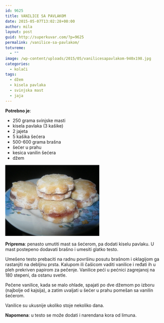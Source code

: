 ```yaml
---
id: 9625
title: VANILICE SA PAVLAKOM
date: 2015-05-07T13:02:28+00:00
author: mila
layout: post
guid: http://superkuvar.com/?p=9625
permalink: /vanilice-sa-pavlakom/
totvreme:
  - ""
image: /wp-content/uploads/2015/05/vanilicesapavlakom-940x198.jpg
categories:
  - kolači
tags:
  - džem
  - kisela pavlaka
  - svinjska mast
  - jaja
---
```

**Potrebno je**:

* 250 grama svinjske masti  
* kisela pavlaka (3 kašike)  
* 2 jajeta  
* 5 kašika šećera  
* 500-600 grama brašna  
* šećer u prahu  
* kesica vanilin šećera  
* džem

[<img class="alignnone size-medium wp-image-9627" src="/wp-content/uploads/2015/05/vanilicesapavlakom-1024x768.jpg" alt="vanilicesapavlakom" width="300" height="225" />](/wp-content/uploads/2015/05/vanilicesapavlakom-e1431003569127.jpg)

**Priprema**: penasto umutiti mast sa šećerom, pa dodati kiselu pavlaku. U mast postepeno dodavati brašno i umesiti glatko testo.

Umešeno testo prebaciti na radnu površinu posutu brašnom i oklagijom ga rastanjiti na debljinu prsta. Kalupom ili čašicom vaditi vanilice i ređati ih u pleh prekriven papirom za pečenje. Vanilice peći u pećnici zagrejanoj na 180 stepeni, da ostanu svetle.

Pečene vanilice, kada se malo ohlade, spajati po dve džemom po izboru (najbolje od kajsija), a zatim uvaljati u šećer u prahu pomešan sa vanilin šećerom.

Vanilice su ukusnije ukoliko stoje nekoliko dana.

**Napomena**:   u testo se može dodati i narendana kora od limuna.